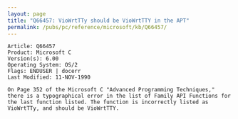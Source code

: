 ```yaml
---
layout: page
title: "Q66457: VioWrtTTy should be VioWrtTTY in the APT"
permalink: /pubs/pc/reference/microsoft/kb/Q66457/
---
```


	Article: Q66457
	Product: Microsoft C
	Version(s): 6.00
	Operating System: OS/2
	Flags: ENDUSER | docerr
	Last Modified: 11-NOV-1990
	
	On Page 352 of the Microsoft C "Advanced Programming Techniques,"
	there is a typographical error in the list of Family API Functions for
	the last function listed. The function is incorrectly listed as
	VioWrtTTy, and should be VioWrtTTY.
